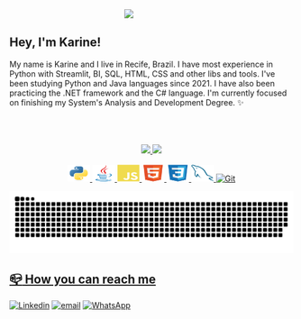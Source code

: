 <img align="right" src="https://i.giphy.com/3o6Zt6ML6BklcajjsA.webp" width="300"/> 

<br>

## Hey, I'm Karine! 

My name is Karine and I live in Recife, Brazil. I have most experience in Python with Streamlit, BI, SQL, HTML, CSS and other libs and tools. I've been studying Python and Java languages since 2021. I have also been practicing the .NET framework and the C# language. I'm currently focused on finishing my System's Analysis and Development Degree. ✨

</br>
<br>
<br>
<div align="center">
  <a href="https://github.com/jkss13">
  <img height="150em" src="https://github-readme-stats.vercel.app/api?username=jkss13&show_icons=true&count_private=true"/>
  <img height="150em" src="https://github-readme-stats.vercel.app/api/top-langs/?username=jkss13&layout=compact&langs_count=7"/>
</div>

<br>

<div align="center">
  <img alt="Python" height="30" width="40" title="Python" src="https://raw.githubusercontent.com/devicons/devicon/master/icons/python/python-original.svg" />
  <img alt="Java" height="30" width="40" title="Java" src="https://raw.githubusercontent.com/devicons/devicon/master/icons/java/java-original.svg" />
  <img alt="JavaScript" height="30" width="40" title="JavaScript" src="https://raw.githubusercontent.com/devicons/devicon/master/icons/javascript/javascript-plain.svg"/>
  <img alt="HTML" height="30" width="40" title="HTML5" src="https://raw.githubusercontent.com/devicons/devicon/master/icons/html5/html5-original.svg" />
  <img alt="CSS" height="30" width="40" title="CSS3" src="https://raw.githubusercontent.com/devicons/devicon/master/icons/css3/css3-original.svg" />
  <img alt="MySQL" height="30" width="40" title="MySQL" src="https://raw.githubusercontent.com/devicons/devicon/master/icons/mysql/mysql-original.svg" />
  <img alt="Git" height="30" width="40" title="Git" src="https://cdn.jsdelivr.net/gh/devicons/devicon/icons/git/git-original.svg" />
</div>

![snake gif](https://raw.githubusercontent.com/platane/platane/output/github-contribution-grid-snake.svg)

## :mailbox_closed: How you can reach me
[![Linkedin](https://img.shields.io/badge/LinkedIn-0077B5?style=for-the-badge&logo=linkedin&logoColor=white)](https://www.linkedin.com/in/janeissakarine/) [![email](https://img.shields.io/badge/Gmail-D14836?style=for-the-badge&logo=gmail&logoColor=white)](mailto:janeissakarine@gmail.com) [![WhatsApp](https://img.shields.io/badge/WhatsApp-25D366?style=for-the-badge&logo=whatsapp&logoColor=white)](https://wa.me/5581998402607?text=Olá,%20meu%20nome%20é%20Karine%20Santos!)
